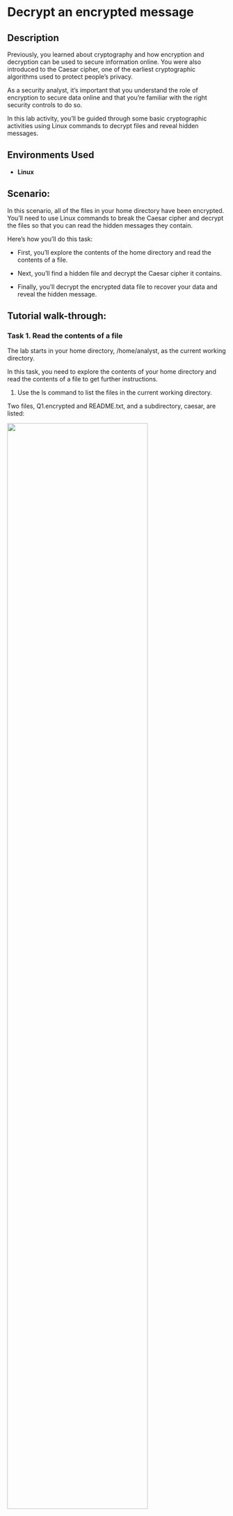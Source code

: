 <h1>Decrypt an encrypted message</h1>


<h2>Description</h2>

Previously, you learned about cryptography and how encryption and decryption can be used to secure information online. You were also introduced to the Caesar cipher, one of the earliest cryptographic algorithms used to protect people’s privacy.

As a security analyst, it’s important that you understand the role of encryption to secure data online and that you’re familiar with the right security controls to do so.

In this lab activity, you’ll be guided through some basic cryptographic activities using Linux commands to decrypt files and reveal hidden messages.

<h2>Environments Used </h2>

- <b>Linux</b>

<h2>Scenario:</h2>

In this scenario, all of the files in your home directory have been encrypted. You’ll need to use Linux commands to break the Caesar cipher and decrypt the files so that you can read the hidden messages they contain.

Here’s how you’ll do this task: 

- First, you’ll explore the contents of the home directory and read the contents of a file.

- Next, you’ll find a hidden file and decrypt the Caesar cipher it contains.

- Finally, you’ll decrypt the encrypted data file to recover your data and reveal the hidden message.

<h2>Tutorial walk-through:</h2>

<h3>Task 1. Read the contents of a file</h3>

The lab starts in your home directory, /home/analyst, as the current working directory.

In this task, you need to explore the contents of your home directory and read the contents of a file to get further instructions.

1. Use the ls command to list the files in the current working directory.
   
Two files, Q1.encrypted and README.txt, and a subdirectory, caesar, are listed:

<img src="" height="80%" width="80%"/>

The README.txt file contains an important message with instructions you need to follow.

2. Use the cat command to list the contents of the README.txt file.
   
The message in the README.txt file advises that the caesar subdirectory contains a hidden file.

In the next task, you’ll need to find the hidden file and solve the Caesar cipher that protects it. The file contains instructions on how to recover your data.







<h2>Conclusion</h2>

You now have practical experience in using basic Linux Bash shell commands to

- list hidden files
- decrypt a Caesar cipher
- decrypt an encrypted file

  
<!--
 ```diff
- text in red
+ text in green
! text in orange
# text in gray
@@ text in purple (and bold)@@
```
--!>
